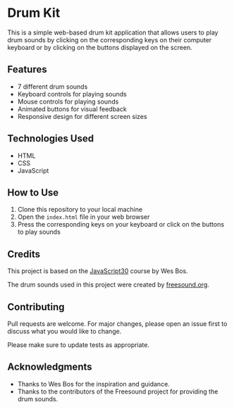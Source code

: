 # Drum Kit

This is a simple web-based drum kit application that allows users to play drum sounds by clicking on the corresponding keys on their computer keyboard or by clicking on the buttons displayed on the screen.

## Features

- 7 different drum sounds
- Keyboard controls for playing sounds
- Mouse controls for playing sounds
- Animated buttons for visual feedback
- Responsive design for different screen sizes

## Technologies Used

- HTML
- CSS
- JavaScript

## How to Use

1. Clone this repository to your local machine
2. Open the `index.html` file in your web browser
3. Press the corresponding keys on your keyboard or click on the buttons to play sounds

## Credits

This project is based on the [JavaScript30](https://javascript30.com/) course by Wes Bos.

The drum sounds used in this project were created by [freesound.org](https://freesound.org/).

## Contributing

Pull requests are welcome. For major changes, please open an issue first to discuss what you would like to change.

Please make sure to update tests as appropriate.

## Acknowledgments

- Thanks to Wes Bos for the inspiration and guidance.
- Thanks to the contributors of the Freesound project for providing the drum sounds.
